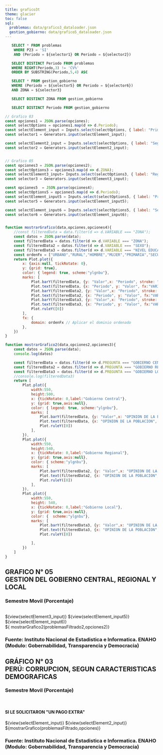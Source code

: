 ```yaml
---
title: grafico3t
theme: glacier
toc: false
sql:
  problemas: data/grafico3_dataloader.json
  gestion_gobierno: data/grafico5_dataloader.json
---
```


```sql id=problemasFiltrado
   SELECT * FROM problemas 
    WHERE P23 = 'SI' 
    AND (Periodo = ${selector1} OR Periodo = ${selector2})
```
```sql id=opciones
   SELECT DISTINCT Periodo FROM problemas 
   WHERE RIGHT(Periodo,3) != 'CV%'
   ORDER BY SUBSTRING(Periodo,5,4) ASC
```
```sql id=problemasFiltrado2
   SELECT * FROM gestion_gobierno
   WHERE (Periodo = ${selector5} OR Periodo = ${selector6})
   AND ZONA = ${selector3}
```
```sql id=opciones2
   SELECT DISTINCT ZONA FROM gestion_gobierno
```
```sql id=opciones4
   SELECT DISTINCT Periodo FROM gestion_gobierno
```

```js
// Grafico 03
const opciones1 = JSON.parse(opciones);
const selectOptions = opciones1.map(d => d.Periodo);
const selectElement_input = Inputs.select(selectOptions, { label: "Primer Periodo" });
const selector1 = Generators.input(selectElement_input);

const selectElement2_input = Inputs.select(selectOptions, { label: "Segundo Periodo" });
const selector2 = Generators.input(selectElement2_input);


// Grafico 05
const opciones3 = JSON.parse(opciones2);
const selectOptions3 = opciones3.map(d => d.ZONA);
const selectElement3_input= Inputs.select(selectOptions3, { label: "Region" });
const selector3 = Generators.input(selectElement3_input);

const opciones5  = JSON.parse(opciones4);
const selectOptions5 = opciones5.map(d => d.Periodo);
const selectElement_input5 = Inputs.select(selectOptions5, { label: "Primer Periodo" });
const selector5 = Generators.input(selectElement_input5);

const selectElement_input6 = Inputs.select(selectOptions5, { label: "Segundo Periodo" });
const selector6 = Generators.input(selectElement_input6);


function mostrarGrafico(data,opciones,opciones4){
    //const filteredData = data.filter(d => d.VARIABLE === "ZONA");
    const datos = JSON.parse(data);
    const filteredData = datos.filter(d => d.VARIABLE === "ZONA");
    const filteredData2 = datos.filter(d => d.VARIABLE === "SEXO");
    const filteredData3 = datos.filter(d => d.VARIABLE === "NIVEL EDUCATIVO");
    const ordenFx = ["URBANO","RURAL","HOMBRE","MUJER","PRIMARIA","SECUNDARIA","SUPERIOR"]
    return Plot.plot({
        x: {axis:null, tickRotate: 0},            
        y: {grid: true}, 
        color: { legend: true, scheme:"ylgnbu"},
        marks: [
            Plot.barY(filteredData, {y: "Valor",x: "Periodo", stroke: "Periodo",fill: "Periodo",fx:"VARIABLE_2",sort: {x: "y"}}),
            Plot.text(filteredData, {x: "Periodo", y: "Valor", fx:"VARIABLE_2", text: (d) => d.Valor, dy: -6, lineAnchor: "bottom"}),
            Plot.barY(filteredData2, {y: "Valor",x: "Periodo", stroke: "Periodo",fill: "Periodo",fx:"VARIABLE_2",sort: {x: "y"}}),
            Plot.text(filteredData2, {x: "Periodo", y: "Valor", fx:"VARIABLE_2", text: (d) => d.Valor, dy: -6, lineAnchor: "bottom"}),
            Plot.barY(filteredData3, {y: "Valor",x: "Periodo", stroke: "Periodo",fill: "Periodo",fx:"VARIABLE_2",sort: {x: "y"}}),
            Plot.text(filteredData3, {x: "Periodo", y: "Valor", fx:"VARIABLE_2", text: (d) => d.Valor, dy: -6, lineAnchor: "bottom"}),
            Plot.ruleY([0])
        ],
        fx: {
            domain: ordenFx // Aplicar el dominio ordenado
        },
    })
}

function mostrarGrafico2(data,opciones2,opciones3){  
    const datos = JSON.parse(data);
    console.log(datos)

    const filteredData = datos.filter(d => d.PREGUNTA === "GOBIERNO CENTRAL")
    const filteredData2 = datos.filter(d => d.PREGUNTA === "GOBIERNO REGIONAL")
    const filteredData3 = datos.filter(d => d.PREGUNTA === "GOBIERNO LOCAL")
    //console.log(filteredData3)
    return [
        Plot.plot({
            width:550,
            height:500,
            x: {tickRotate: 0,label:"Gobierno Central"},            
            y: {grid: true,axis:null}, 
            color: { legend: true, scheme:"ylgnbu"},
            marks: [
                Plot.barY(filteredData, {y: "Valor",x: "OPINION DE LA POBLACION", stroke: "OPINION DE LA POBLACION",fill: "OPINION DE LA POBLACION",fx:"Periodo", style: { text: {display:"none"} }, strokewidth:0.3, sort: {x: "y"}}),
                Plot.text(filteredData, {x: "OPINION DE LA POBLACION", y: "Valor", fx:"Periodo", text: (d) => d.Valor, dy: -6, lineAnchor: "bottom"}),
                Plot.ruleY([0])
            ],
        }),
        Plot.plot({
            width:550,
            height:540,
            x: {tickRotate: 0,label:"Gobierno Regional"},            
            y: {grid: true,axis:null}, 
            color: { scheme:"ylgnbu"},
            marks: [
                Plot.barY(filteredData2, {y: "Valor",x: "OPINION DE LA POBLACION", stroke: "OPINION DE LA POBLACION",fill: "OPINION DE LA POBLACION",fx:"Periodo",sort: {x: "y"} }),
                Plot.text(filteredData2, {x: "OPINION DE LA POBLACION", y: "Valor", fx:"Periodo", text: (d) => d.Valor, dy: -6, lineAnchor: "bottom"}),
                Plot.ruleY([0])
            ],
        }),
        Plot.plot({
            width:550,
            height: 540,
            x: {tickRotate: 0,label:"Gobierno Local"},            
            y: {grid: true,axis:null}, 
            color: {  scheme:"ylgnbu"},
            marks: [
                Plot.barY(filteredData3, {y: "Valor",x: "OPINION DE LA POBLACION", stroke: "OPINION DE LA POBLACION",fill: "OPINION DE LA POBLACION",fx:"Periodo",sort: {x: "y"}}),
                Plot.text(filteredData3, {x: "OPINION DE LA POBLACION", y: "Valor", fx:"Periodo", text: (d) => d.Valor, dy: -6, lineAnchor: "bottom"}),
                Plot.ruleY([0])

            ],
        })
    ]
}
```

<div class="card" >
    <h2>GRAFICO N° 05 <br> GESTION DEL GOBIERNO CENTRAL, REGIONAL Y LOCAL</h2>
    <h3>Semestre Movil (Porcentaje)</h3><br>
    ${view(selectElement3_input)}
    ${view(selectElement_input5)}
    ${view(selectElement_input6)}
    <div style="display:flex;">
        ${ mostrarGrafico2(problemasFiltrado2,opciones2)}
    </div>
    <h3>Fuente: Instituto Nacional de Estadistica e Informatica. 
    ENAHO (Modulo: Gobernabilidad, Transparencia y Democracia)</h3>
</div>


<div class="card" >
    <h2>GRÁFICO N° 03 <br> PERÚ: CORRUPCION, SEGUN CARACTERISTICAS DEMOGRAFICAS</h2>
    <h3>Semestre Movil (Porcentaje)</h3><br>
    <h4>SI LE SOLICITARON "UN PAGO EXTRA"</h4>
    ${view(selectElement_input)}
    ${view(selectElement2_input)}
    <div>
        ${mostrarGrafico(problemasFiltrado,opciones)}
    </div>
   <h3>Fuente: Instituto Nacional de Estadistica e Informatica. 
    ENAHO (Modulo: Gobernabilidad, Transparencia y Democracia)</h3>
</div>


